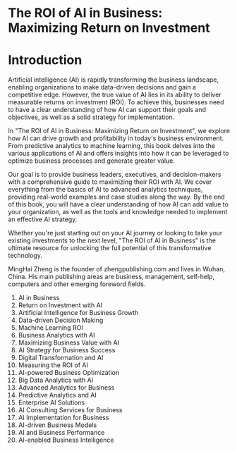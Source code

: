 # The ROI of AI in Business: Maximizing Return on Investment

# Introduction

Artificial intelligence (AI) is rapidly transforming the business landscape, enabling organizations to make data-driven decisions and gain a competitive edge. However, the true value of AI lies in its ability to deliver measurable returns on investment (ROI). To achieve this, businesses need to have a clear understanding of how AI can support their goals and objectives, as well as a solid strategy for implementation.

In "The ROI of AI in Business: Maximizing Return on Investment", we explore how AI can drive growth and profitability in today's business environment. From predictive analytics to machine learning, this book delves into the various applications of AI and offers insights into how it can be leveraged to optimize business processes and generate greater value.

Our goal is to provide business leaders, executives, and decision-makers with a comprehensive guide to maximizing their ROI with AI. We cover everything from the basics of AI to advanced analytics techniques, providing real-world examples and case studies along the way. By the end of this book, you will have a clear understanding of how AI can add value to your organization, as well as the tools and knowledge needed to implement an effective AI strategy.

Whether you're just starting out on your AI journey or looking to take your existing investments to the next level, "The ROI of AI in Business" is the ultimate resource for unlocking the full potential of this transformative technology.

MingHai Zheng is the founder of zhengpublishing.com and lives in Wuhan, China. His main publishing areas are business, management, self-help, computers and other emerging foreword fields.



1. AI in Business
2. Return on Investment with AI
3. Artificial Intelligence for Business Growth
4. Data-driven Decision Making
5. Machine Learning ROI
6. Business Analytics with AI
7. Maximizing Business Value with AI
8. AI Strategy for Business Success
9. Digital Transformation and AI
10. Measuring the ROI of AI
11. AI-powered Business Optimization
12. Big Data Analytics with AI
13. Advanced Analytics for Business
14. Predictive Analytics and AI
15. Enterprise AI Solutions
16. AI Consulting Services for Business
17. AI Implementation for Business
18. AI-driven Business Models
19. AI and Business Performance
20. AI-enabled Business Intelligence



